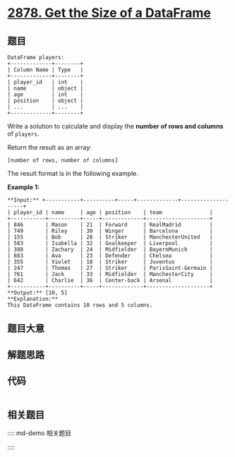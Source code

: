 # [2878. Get the Size of a DataFrame](https://leetcode.com/problems/get-the-size-of-a-dataframe)

## 题目


    DataFrame players:
    +-------------+--------+
    | Column Name | Type   |
    +-------------+--------+
    | player_id   | int    |
    | name        | object |
    | age         | int    |
    | position    | object |
    | ...         | ...    |
    +-------------+--------+
    

Write a solution to calculate and display the **number of rows and columns**
of `players`.

Return the result as an array:

`[number of rows, number of columns]`

The result format is in the following example.



**Example 1:**

    
    
    **Input:** +-----------+----------+-----+-------------+--------------------+
    | player_id | name     | age | position    | team               |
    +-----------+----------+-----+-------------+--------------------+
    | 846       | Mason    | 21  | Forward     | RealMadrid         |
    | 749       | Riley    | 30  | Winger      | Barcelona          |
    | 155       | Bob      | 28  | Striker     | ManchesterUnited   |
    | 583       | Isabella | 32  | Goalkeeper  | Liverpool          |
    | 388       | Zachary  | 24  | Midfielder  | BayernMunich       |
    | 883       | Ava      | 23  | Defender    | Chelsea            |
    | 355       | Violet   | 18  | Striker     | Juventus           |
    | 247       | Thomas   | 27  | Striker     | ParisSaint-Germain |
    | 761       | Jack     | 33  | Midfielder  | ManchesterCity     |
    | 642       | Charlie  | 36  | Center-back | Arsenal            |
    +-----------+----------+-----+-------------+--------------------+ **Output:** [10, 5]
    **Explanation:**
    This DataFrame contains 10 rows and 5 columns.
    


## 题目大意

## 解题思路

## 代码

```javascript

```

## 相关题目

:::: md-demo 相关题目

::::
